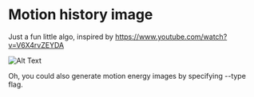 # Motion history image
Just a fun little algo, inspired by https://www.youtube.com/watch?v=V6X4rvZEYDA

![Alt Text](https://i.imgur.com/Ke9LfnU.gif)

Oh, you could also generate motion energy images by specifying --type flag.
